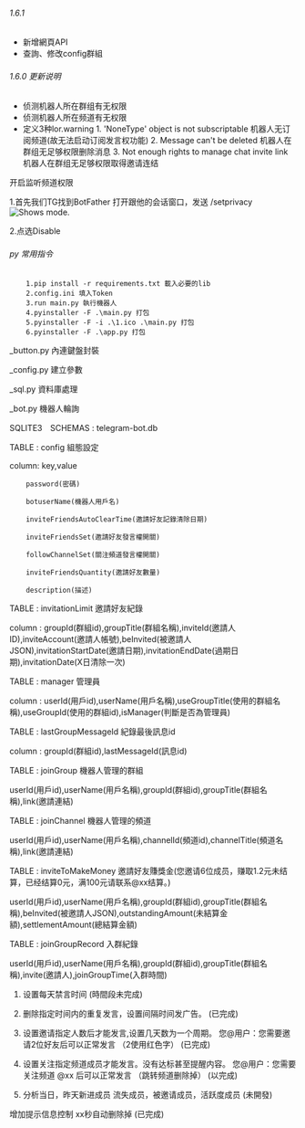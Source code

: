 ###### 1.6.1
* 新增網頁API
* 查詢、修改config群組

###### 1.6.0 更新说明
* 侦测机器人所在群组有无权限
* 侦测机器人所在频道有无权限
* 定义3种lor.warning 
        1. 'NoneType' object is not subscriptable       机器人无订阅频道(故无法启动订阅发言权功能)
        2. Message can't be deleted                     机器人在群组无足够权限删除消息
        3. Not enough rights to manage chat invite link 机器人在群组无足够权限取得邀请连结

开启监听频道权限

1.首先我们TG找到BotFather 打开跟他的会话窗口，发送 /setprivacy
<picture>
  <img alt="Shows mode." src="https://img-blog.csdnimg.cn/img_convert/6ed7818985d811d5445ff88cc88b029b.png">
</picture>


2.点选Disable

###### py 常用指令
        1.pip install -r requirements.txt 載入必要的lib
        2.config.ini 填入Token
        3.run main.py 執行機器人
        4.pyinstaller -F .\main.py 打包
        5.pyinstaller -F -i .\1.ico .\main.py 打包
        6.pyinstaller -F .\app.py 打包

_button.py 內連鍵盤封裝

_config.py 建立參數

_sql.py 資料庫處理

_bot.py 機器人輪詢 


SQLITE3　SCHEMAS : telegram-bot.db

TABLE : config  組態設定   


column: key,value

        password(密碼)    

        botuserName(機器人用戶名)

        inviteFriendsAutoClearTime(邀請好友記錄清除日期)     

        inviteFriendsSet(邀請好友發言權開關)

        followChannelSet(關注頻道發言權開關)

        inviteFriendsQuantity(邀請好友數量)

        description(描述)


TABLE : invitationLimit 邀請好友紀錄

column : groupId(群組id),groupTitle(群組名稱),inviteId(邀請人ID),inviteAccount(邀請人帳號),beInvited(被邀請人JSON),invitationStartDate(邀請日期),invitationEndDate(過期日期),invitationDate(X日清除一次)


TABLE : manager 管理員

column : userId(用戶id),userName(用戶名稱),useGroupTitle(使用的群組名稱),useGroupId(使用的群組id),isManager(判斷是否為管理員)


TABLE : lastGroupMessageId 紀錄最後訊息id

column : groupId(群組id),lastMessageId(訊息id)


TABLE : joinGroup 機器人管理的群組

userId(用戶id),userName(用戶名稱),groupId(群組id),groupTitle(群組名稱),link(邀請連結)


TABLE : joinChannel 機器人管理的頻道

userId(用戶id),userName(用戶名稱),channelId(頻道id),channelTitle(頻道名稱),link(邀請連結)


TABLE : inviteToMakeMoney 邀請好友賺獎金(您邀请6位成员，赚取1.2元未结算，已经结算0元，满100元请联系@xx结算。)

userId(用戶id),userName(用戶名稱),groupId(群組id),groupTitle(群組名稱),beInvited(被邀請人JSON),outstandingAmount(未結算金額),settlementAmount(總結算金額)


TABLE : joinGroupRecord 入群紀錄

userId(用戶id),userName(用戶名稱),groupId(群組id),groupTitle(群組名稱),invite(邀請人),joinGroupTime(入群時間)



1. 设置每天禁言时间
(時間段未完成)

2. 删除指定时间内的重复发言，设置间隔时间发广告。 
(已完成)

3. 设置邀请指定人数后才能发言,设置几天数为一个周期。 您@用户：您需要邀请2位好友后可以正常发言  （2使用红色字）
(已完成)

4. 设置关注指定频道成员才能发言。没有达标甚至提醒内容。 您@用户：您需要关注频道 @xx 后可以正常发言  （跳转频道删除掉）
(以完成)

5. 分析当日，昨天新进成员 流失成员，被邀请成员，活跃度成员
(未開發)

增加提示信息控制 xx秒自动删除掉
(已完成)
